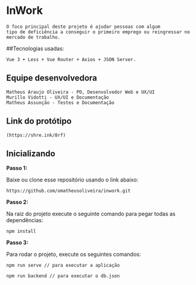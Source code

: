 # InWork
```
O foco principal deste projeto é ajudar pessoas com algum 
tipo de deficiência a conseguir o primeiro emprego ou reingressar no mercado de trabalho.
```

##Tecnologias usadas: 
```
Vue 3 + Less + Vue Router + Axios + JSON Server. 
```

## Equipe desenvolvedora

```
Matheus Araujo Oliveira - PO, Desenvolvedor Web e UX/UI
Murillo Vidotti - UX/UI e Documentação 
Matheus Assunção - Testes e Documentação

```

## Link do protótipo

```
(https://shre.ink/8rf)
```

## Inicializando

**Passo 1:**

Baixe ou clone esse repositório usando o link abaixo:  

```
https://github.com/omatheusoliveira/inwork.git
```

**Passo 2:**

Na raiz do projeto execute o seguinte comando para pegar todas as dependências:

```
npm install
```

**Passo 3:**

Para rodar o projeto, execute os seguintes comandos:

```
npm run serve // para executar a aplicação

npm run backend // para executar o db.json
```


